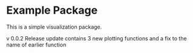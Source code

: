# Example Package

This is a simple visualization package.

v 0.0.2 Release update contains 3 new plotting functions and a fix to the name of earlier function